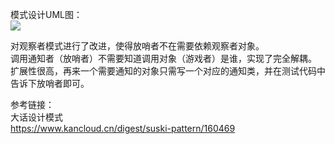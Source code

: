 模式设计UML图：  
![](http://ww1.sinaimg.cn/large/006mOQRagy1g3y7yg20ngj30l40s4t9l.jpg)  


对观察者模式进行了改进，使得放哨者不在需要依赖观察者对象。  
调用通知者（放哨者）不需要知道调用对象（游戏者）是谁，实现了完全解耦。    
扩展性很高，再来一个需要通知的对象只需写一个对应的通知类，并在测试代码中告诉下放哨者即可。   

参考链接：  
大话设计模式  
https://www.kancloud.cn/digest/suski-pattern/160469  
